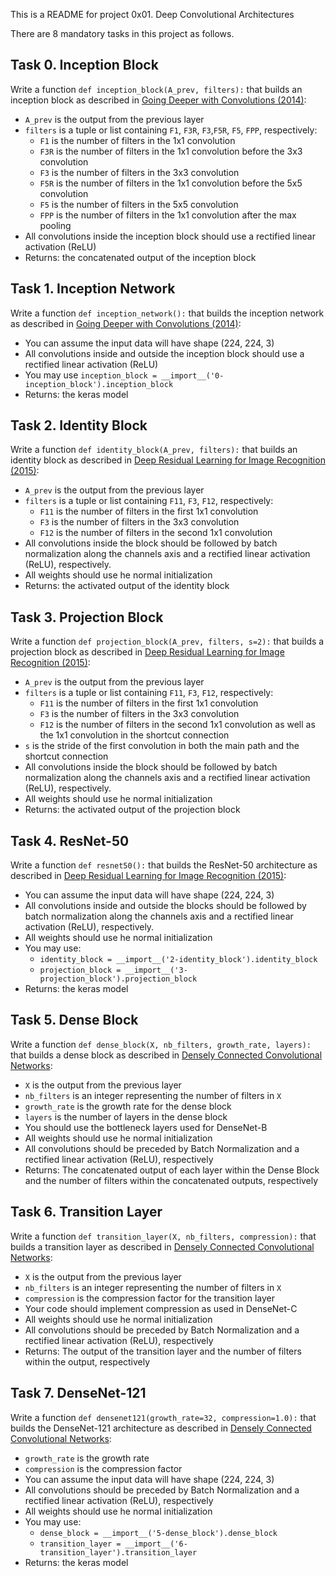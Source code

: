 This is a README for project 0x01. Deep Convolutional Architectures

There are 8 mandatory tasks in this project as follows.

## Task 0. Inception Block

Write a function  `def inception_block(A_prev, filters):`  that builds an inception block as described in  [Going Deeper with Convolutions (2014)](https://intranet.hbtn.io/rltoken/zgrvk17O1Br8DXMepaPGeA "Going Deeper with Convolutions (2014)"):

-   `A_prev`  is the output from the previous layer
-   `filters`  is a tuple or list containing  `F1`,  `F3R`,  `F3`,`F5R`,  `F5`,  `FPP`, respectively:
    -   `F1`  is the number of filters in the 1x1 convolution
    -   `F3R`  is the number of filters in the 1x1 convolution before the 3x3 convolution
    -   `F3`  is the number of filters in the 3x3 convolution
    -   `F5R`  is the number of filters in the 1x1 convolution before the 5x5 convolution
    -   `F5`  is the number of filters in the 5x5 convolution
    -   `FPP`  is the number of filters in the 1x1 convolution after the max pooling
-   All convolutions inside the inception block should use a rectified linear activation (ReLU)
-   Returns: the concatenated output of the inception block

## Task 1. Inception Network

Write a function  `def inception_network():`  that builds the inception network as described in  [Going Deeper with Convolutions (2014)](https://intranet.hbtn.io/rltoken/zgrvk17O1Br8DXMepaPGeA "Going Deeper with Convolutions (2014)"):

-   You can assume the input data will have shape (224, 224, 3)
-   All convolutions inside and outside the inception block should use a rectified linear activation (ReLU)
-   You may use  `inception_block = __import__('0-inception_block').inception_block`
-   Returns: the keras model

## Task 2. Identity Block

Write a function  `def identity_block(A_prev, filters):`  that builds an identity block as described in  [Deep Residual Learning for Image Recognition (2015)](https://intranet.hbtn.io/rltoken/NNWT9AFrWl1VKtWeRFwRPQ "Deep Residual Learning for Image Recognition (2015)"):

-   `A_prev`  is the output from the previous layer
-   `filters`  is a tuple or list containing  `F11`,  `F3`,  `F12`, respectively:
    -   `F11`  is the number of filters in the first 1x1 convolution
    -   `F3`  is the number of filters in the 3x3 convolution
    -   `F12`  is the number of filters in the second 1x1 convolution
-   All convolutions inside the block should be followed by batch normalization along the channels axis and a rectified linear activation (ReLU), respectively.
-   All weights should use he normal initialization
-   Returns: the activated output of the identity block

## Task 3. Projection Block

Write a function  `def projection_block(A_prev, filters, s=2):`  that builds a projection block as described in  [Deep Residual Learning for Image Recognition (2015)](https://intranet.hbtn.io/rltoken/NNWT9AFrWl1VKtWeRFwRPQ "Deep Residual Learning for Image Recognition (2015)"):

-   `A_prev`  is the output from the previous layer
-   `filters`  is a tuple or list containing  `F11`,  `F3`,  `F12`, respectively:
    -   `F11`  is the number of filters in the first 1x1 convolution
    -   `F3`  is the number of filters in the 3x3 convolution
    -   `F12`  is the number of filters in the second 1x1 convolution as well as the 1x1 convolution in the shortcut connection
-   `s`  is the stride of the first convolution in both the main path and the shortcut connection
-   All convolutions inside the block should be followed by batch normalization along the channels axis and a rectified linear activation (ReLU), respectively.
-   All weights should use he normal initialization
-   Returns: the activated output of the projection block

## Task 4. ResNet-50

Write a function  `def resnet50():`  that builds the ResNet-50 architecture as described in  [Deep Residual Learning for Image Recognition (2015)](https://intranet.hbtn.io/rltoken/NNWT9AFrWl1VKtWeRFwRPQ "Deep Residual Learning for Image Recognition (2015)"):

-   You can assume the input data will have shape (224, 224, 3)
-   All convolutions inside and outside the blocks should be followed by batch normalization along the channels axis and a rectified linear activation (ReLU), respectively.
-   All weights should use he normal initialization
-   You may use:
    -   `identity_block = __import__('2-identity_block').identity_block`
    -   `projection_block = __import__('3-projection_block').projection_block`
-   Returns: the keras model

## Task 5. Dense Block

Write a function  `def dense_block(X, nb_filters, growth_rate, layers):`  that builds a dense block as described in  [Densely Connected Convolutional Networks](https://intranet.hbtn.io/rltoken/jP7TPnaM8LDvX04aNWpq1w "Densely Connected Convolutional Networks"):

-   `X`  is the output from the previous layer
-   `nb_filters`  is an integer representing the number of filters in  `X`
-   `growth_rate`  is the growth rate for the dense block
-   `layers`  is the number of layers in the dense block
-   You should use the bottleneck layers used for DenseNet-B
-   All weights should use he normal initialization
-   All convolutions should be preceded by Batch Normalization and a rectified linear activation (ReLU), respectively
-   Returns: The concatenated output of each layer within the Dense Block and the number of filters within the concatenated outputs, respectively

## Task 6. Transition Layer
Write a function  `def transition_layer(X, nb_filters, compression):`  that builds a transition layer as described in  [Densely Connected Convolutional Networks](https://intranet.hbtn.io/rltoken/jP7TPnaM8LDvX04aNWpq1w "Densely Connected Convolutional Networks"):

-   `X`  is the output from the previous layer
-   `nb_filters`  is an integer representing the number of filters in  `X`
-   `compression`  is the compression factor for the transition layer
-   Your code should implement compression as used in DenseNet-C
-   All weights should use he normal initialization
-   All convolutions should be preceded by Batch Normalization and a rectified linear activation (ReLU), respectively
-   Returns: The output of the transition layer and the number of filters within the output, respectively

## Task 7. DenseNet-121
Write a function  `def densenet121(growth_rate=32, compression=1.0):`  that builds the DenseNet-121 architecture as described in  [Densely Connected Convolutional Networks](https://intranet.hbtn.io/rltoken/jP7TPnaM8LDvX04aNWpq1w "Densely Connected Convolutional Networks"):

-   `growth_rate`  is the growth rate
-   `compression`  is the compression factor
-   You can assume the input data will have shape (224, 224, 3)
-   All convolutions should be preceded by Batch Normalization and a rectified linear activation (ReLU), respectively
-   All weights should use he normal initialization
-   You may use:
    -   `dense_block = __import__('5-dense_block').dense_block`
    -   `transition_layer = __import__('6-transition_layer').transition_layer`
-   Returns: the keras model

